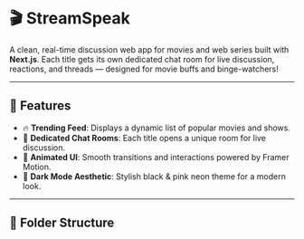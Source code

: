 # 🎬 StreamSpeak

A clean, real-time discussion web app for movies and web series built with **Next.js**. Each title gets its own dedicated chat room for live discussion, reactions, and threads — designed for movie buffs and binge-watchers!

---

## 🚀 Features

- 🔥 **Trending Feed**: Displays a dynamic list of popular movies and shows.
- 💬 **Dedicated Chat Rooms**: Each title opens a unique room for live discussion.
- 🎉 **Animated UI**: Smooth transitions and interactions powered by Framer Motion.
- 🎨 **Dark Mode Aesthetic**: Stylish black & pink neon theme for a modern look.

---

## 📁 Folder Structure

